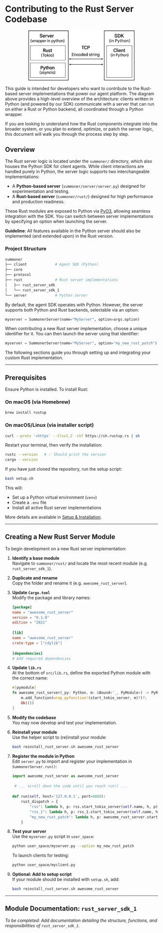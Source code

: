 # Contributing to the Rust Server Codebase

<p align="center">
<img width="350px" src="../img/protocol_v2.png" />
</p>

This guide is intended for developers who want to contribute to the Rust-based server implementations that power our agent platform. The diagram above provides a high-level overview of the architecture: clients written in Python (and powered by our SDK) communicate with a server that can run on either a Rust or Python backend, all coordinated through a Python wrapper.

If you are looking to understand how the Rust components integrate into the broader system, or you plan to extend, optimize, or patch the server logic, this document will walk you through the process step by step.

## Overview

The Rust server logic is located under the `summoner/` directory, which also houses the Python SDK for client agents. While client interactions are handled purely in Python, the server logic supports two interchangeable implementations:

- A **Python-based server** (`summoner/server/server.py`) designed for experimentation and testing.
- A **Rust-based server** (`summoner/rust/`) designed for high performance and production readiness.

These Rust modules are exposed to Python via [PyO3](https://pyo3.rs/), allowing seamless integration with the SDK. You can switch between server implementations by specifying an option when launching the server.

**Guideline**: All features available in the Python server should also be implemented (and extended upon) in the Rust version.

### Project Structure

```bash
summoner
├── client             # Agent SDK (Python)
├── core
├── protocol
├── rust               # Rust server implementations
│   ├── rust_server_sdk
│   └── rust_server_sdk_1
└── server             # Python server
```

By default, the agent SDK operates with Python. However, the server supports both Python and Rust backends, selectable via an option:

```python
myserver = SummonerServer(name="MyServer", option=args.option)
```

When contributing a new Rust server implementation, choose a unique identifier for it. You can then launch the server using that identifier:

```python
myserver = SummonerServer(name="MyServer", option="my_new_rust_patch")
```

The following sections guide you through setting up and integrating your custom Rust implementation.

---

## Prerequisites

Ensure Python is installed. To install Rust:

### On macOS (via Homebrew)
```bash
brew install rustup
```

### On macOS/Linux (via installer script)
```bash
curl --proto '=https' --tlsv1.2 -sSf https://sh.rustup.rs | sh
```

Restart your terminal, then verify the installation:
```bash
rustc --version   # ✅ Should print the version
cargo --version
```

If you have just cloned the repository, run the setup script:
```bash
bash setup.sh
```

This will:
- Set up a Python virtual environment (`venv`)
- Create a `.env` file
- Install all active Rust server implementations

More details are available in [Setup & Installation](doc_installation.md).

---

## Creating a New Rust Server Module

To begin development on a new Rust server implementation:

1. **Identify a base module**  
   Navigate to `summoner/rust/` and locate the most recent module (e.g. `rust_server_sdk_1`).

2. **Duplicate and rename**  
   Copy the folder and rename it (e.g. `awesome_rust_server`).

3. **Update `Cargo.toml`**  
   Modify the package and library names:
   ```toml
   [package]
   name = "awesome_rust_server"
   version = "0.1.0"
   edition = "2021"

   [lib]
   name = "awesome_rust_server"
   crate-type = ["cdylib"]

   [dependencies]
   # Add required dependencies
   ```

4. **Update `lib.rs`**  
   At the bottom of `src/lib.rs`, define the exported Python module with the correct name:
   ```rust
   #[pymodule]
   fn awesome_rust_server(_py: Python, m: &Bound<'_, PyModule>) -> PyResult<()> {
       m.add_function(wrap_pyfunction!(start_tokio_server, m)?)?;
       Ok(())
   }
   ```

5. **Modify the codebase**  
   You may now develop and test your implementation.

6. **Reinstall your module**  
   Use the helper script to (re)install your module:
   ```bash
   bash reinstall_rust_server.sh awesome_rust_server
   ```

7. **Register the module in Python**  
   Edit `server.py` to import and register your implementation in `SummonerServer.run()`:
   ```python
   import awesome_rust_server as awesome_rust_server

    # ... scroll down the code until you reach run() ...

   def run(self, host='127.0.0.1', port=8888):
       rust_dispatch = {
           "rss": lambda h, p: rss.start_tokio_server(self.name, h, p),
           "rss_1": lambda h, p: rss_1.start_tokio_server(self.name, h, p, None, None, None),
           "my_new_rust_patch": lambda h, p: awesome_rust_server.start_tokio_server(self.name, h, p),
       }
   ```

8. **Test your server**  
   Use the `myserver.py` script in `user_space`:
   ```bash
   python user_space/myserver.py --option my_new_rust_patch
   ```

   To launch clients for testing:
   ```bash
   python user_space/myclient.py
   ```

9. **Optional: Add to setup script**  
   If your module should be installed with `setup.sh`, add:
   ```bash
   bash reinstall_rust_server.sh awesome_rust_server
   ```

---

## Module Documentation: `rust_server_sdk_1`

*To be completed: Add documentation detailing the structure, functions, and responsibilities of `rust_server_sdk_1`.*
